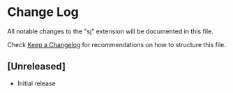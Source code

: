 # Change Log
All notable changes to the "sj" extension will be documented in this file.

Check [Keep a Changelog](http://keepachangelog.com/) for recommendations on how to structure this file.

## [Unreleased]
- Initial release